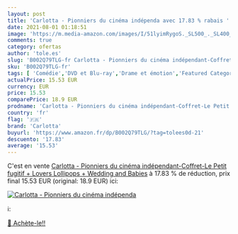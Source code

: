 ```yaml
---
layout: post
title: 'Carlotta - Pionniers du cinéma indépenda avec 17.83 % rabais '
date: 2021-08-01 01:18:51
image: 'https://m.media-amazon.com/images/I/51lyimRygoS._SL500_._SL400_.jpg'
comments: true
category: ofertas
author: 'tole.es'
slug: 'B002Q79TLG-fr Carlotta - Pionniers du cinéma indépendant-Coffret-Le...'
sku: 'B002Q79TLG-fr'
tags: [ 'Comédie','DVD et Blu-ray','Drame et émotion','Featured Categories','Films','carlotta', ]
actualPrice: 15.53 EUR
currency: EUR
price: 15.53
comparePrice: 18.9 EUR
prodname: 'Carlotta - Pionniers du cinéma indépendant-Coffret-Le Petit fugitif + Lovers Lollipops + Wedding and Babies'
country: 'fr'
flag: '🇫🇷'
brand: 'Carlotta'
buyurl: 'https://www.amazon.fr/dp/B002Q79TLG/?tag=tolees0d-21'
descuento: '17.83'
average: '15.53'
---
```


C'est en vente [Carlotta - Pionniers du cinéma indépendant-Coffret-Le Petit fugitif + Lovers Lollipops + Wedding and Babies](https://www.amazon.fr/dp/B002Q79TLG/?tag=tolees0d-21)  à  17.83 % de réduction, prix final  15.53 EUR (original: 18.9 EUR) ici:

[![Carlotta - Pionniers du cinéma indépenda](https://m.media-amazon.com/images/I/51lyimRygoS._SL500_._SL400_.jpg)](https://www.amazon.fr/dp/B002Q79TLG/?tag=tolees0d-21)

ℹ️:


[🛒 Achète-le!!](https://www.amazon.fr/dp/B002Q79TLG/?tag=tolees0d-21)
